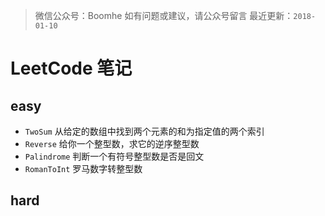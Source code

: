 >微信公众号：Boomhe
如有问题或建议，请公众号留言
最近更新：`2018-01-10`


# LeetCode 笔记
## easy
- `TwoSum` 从给定的数组中找到两个元素的和为指定值的两个索引
- `Reverse` 给你一个整型数，求它的逆序整型数
- `Palindrome` 判断一个有符号整型数是否是回文
- `RomanToInt` 罗马数字转整型数
## hard